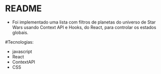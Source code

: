 # README 

- Foi implementado uma lista com filtros de planetas do universo de Star Wars usando Context API e Hooks, do React, para controlar os estados globais.

#Tecnologias:

- javascript  
- React 
- ContextAPI 
- CSS

